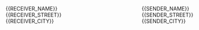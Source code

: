 <div style="display: flex; justify-content: space-between; margin-bottom: 5%;">
    <div>
        {{RECEIVER_NAME}} <br>
        {{RECEIVER_STREET}} <br>
        {{RECEIVER_CITY}} <br>
    </div>
    <div>
        {{SENDER_NAME}} <br>
        {{SENDER_STREET}} <br>
        {{SENDER_CITY}} <br>
    </div>
</div>
